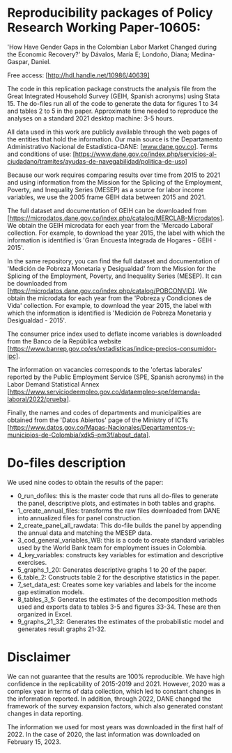 # Reproducibility packages of Policy Research Working Paper-10605: 

'How Have Gender Gaps in the Colombian Labor Market Changed during the Economic Recovery?' by Dávalos, María E; Londoño, Diana; Medina-Gaspar, Daniel.

Free access: [http://hdl.handle.net/10986/40639]

The code in this replication package constructs the analysis file from the Great Integrated Household Survey (GEIH, Spanish acronyms) using Stata 15. The do-files run all of the code to generate the data for figures 1 to 34 and tables 2 to 5 in the paper. Approximate time needed to reproduce the analyses on a standard 2021 desktop machine: 3-5 hours.

All data used in this work are publicly available through the web pages of the entities that hold the information. Our main source is the Departamento Administrativo Nacional de Estadística-DANE: [www.dane.gov.co]. Terms and conditions of use: [https://www.dane.gov.co/index.php/servicios-al-ciudadano/tramites/ayudas-de-navegabilidad/politica-de-uso]

Because our work requires comparing results over time from 2015 to 2021 and using information from the Mission for the Splicing of the Employment, Poverty, and Inequality Series (MESEP) as a source for labor income variables, we use the 2005 frame GEIH data between 2015 and 2021. 

The full dataset and documentation of GEIH can be downloaded from [https://microdatos.dane.gov.co/index.php/catalog/MERCLAB-Microdatos]. We obtain the GEIH microdata for each year from the 'Mercado Laboral' collection. For example, to download the year 2015, the label with which the information is identified is 'Gran Encuesta Integrada de Hogares - GEIH - 2015'. 

In the same repository, you can find the full dataset and documentation of 'Medición de Pobreza Monetaria y Desigualdad' from the Mission for the Splicing of the Employment, Poverty, and Inequality Series (MESEP). It can be downloaded from [https://microdatos.dane.gov.co/index.php/catalog/POBCONVID]. We obtain the microdata for each year from the 'Pobreza y Condiciones de Vida' collection. For example, to download the year 2015, the label with which the information is identified is 'Medición de Pobreza Monetaria y Desigualdad - 2015'.

The consumer price index used to deflate income variables is downloaded from the Banco de la República website [https://www.banrep.gov.co/es/estadisticas/indice-precios-consumidor-ipc].

The information on vacancies corresponds to the 'ofertas laborales' reported by the Public Employment Service (SPE, Spanish acronyms) in the Labor Demand Statistical Annex [https://www.serviciodeempleo.gov.co/dataempleo-spe/demanda-laboral/2022/prueba].

Finally, the names and codes of departments and municipalities are obtained from the 'Datos Abiertos' page of the Ministry of ICTs [https://www.datos.gov.co/Mapas-Nacionales/Departamentos-y-municipios-de-Colombia/xdk5-pm3f/about_data].

# Do-files description
We used nine codes to obtain the results of the paper:

- 0_run_dofiles: this is the master code that runs all do-files to generate the panel, descriptive plots, and estimates in both tables and graphs.
- 1_create_annual_files: transforms the raw files downloaded from DANE into annualized files for panel construction.
- 2_create_panel_all_rawdata: This do-file builds the panel by appending the annual data and matching the MESEP data.
- 3_cod_general_variables_WB: this is a code to create standard variables used by the World Bank team for employment issues in Colombia.
- 4_key_variables: constructs key variables for estimation and descriptive exercises.
- 5_graphs_1_20: Generates descriptive graphs 1 to 20 of the paper.
- 6_table_2: Constructs table 2 for the descriptive statistics in the paper.
- 7_set_data_est: Creates some key variables and labels for the income gap estimation models.
- 8_tables_3_5: Generates the estimates of the decomposition methods used and exports data to tables 3-5 and figures 33-34. These are then organized in Excel.
- 9_graphs_21_32: Generates the estimates of the probabilistic model and generates result graphs 21-32.

# Disclaimer

We can not guarantee that the results are 100% reproducible. We have high confidence in the replicability of 2015-2019 and 2021. However, 2020 was a complex year in terms of data collection, which led to constant changes in the information reported. In addition, through 2022, DANE changed the framework of the survey expansion factors, which also generated constant changes in data reporting.

The information we used for most years was downloaded in the first half of 2022. In the case of 2020, the last information was downloaded on February 15, 2023. 
